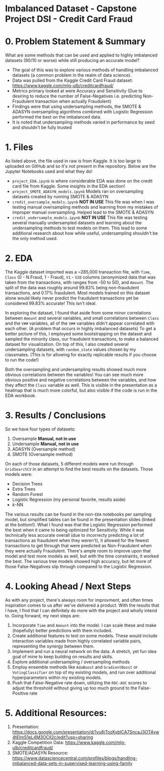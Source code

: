 # Imbalanced Dataset - Capstone Project DSI - Credit Card Fraud



# 0. Problem Statement & Summary
What are some methods that can be used and applied to highly imbalanced datasets (90/10 or worse) while still producing an accurate model?

- The goal of this was to explore various methods of handling imbalanced datasets (a common problem in the realm of data science).
- Data was pulled from the Kaggle Credit Card Fraud dataset: https://www.kaggle.com/mlg-ulb/creditcardfraud/
- Metrics primary looked at were Accuracy and Sensitivity (Due to desiring to reduce the number of False-Negatives i.e. predicting Non-Fraudulent transaction when actually Fraudulent)
- Findings were that using undersampling methods, the SMOTE & ADASYN oversampling algorithms combined with Logistic Regression performed the best on the imbalanced data.
- It is noted that undersampling methods varied in performance by seed and shouldn't be fully trusted


# 1. Files
As listed above, the file used in raw is from Kaggle. It is too large to uploaded on GitHub and so it's not present in the repository. Below are the Jupyter Notebooks used and what they do!

- `project_EDA.ipynb` is where considerable EDA was done on the credit card file from Kaggle. Some insights in the EDA section!
- `project_SMOTE_ADASYN_models.ipynb` Models ran on oversampling datasets created by running SMOTE & ADASYN
- `credit_oversample_models.ipynb` **NOT IN USE** This file was when I was testing manual oversampling methods and learning from my mistakes of improper manual oversampling. Helped lead to the SMOTE & ADASYN
- `credit_undersample_models.ipynb` **NOT IN USE** This file was testing several manually undersampled datasets and learning about the undersampling methods to test models on them. This lead to some additional research about how while useful, undersampling shouldn't be the only method used. 


# 2. EDA
The Kaggle dataset imported was a ~285,000 transaction file, with `Time`, `Class` (0 - N.Fraud, 1 - Fraud), `V1` - `V28` columns (anonymized data that was taken from the transactions, with ranges from -50 to 50), and `Amount`. The split of the data was roughly around 99.83% being non-fraudulent transactions, and 0.17% fraudulent. Most models trained on this dataset alone would likely never predict the fraudulent transactions yet be considered 99.83% accurate! This isn't ideal.

In exploring the dataset, I found that aside from some minor correlations between `Amount` and several variables, and small correlations between `Class` and the `V##` variables, all of the `V##` variables didn't appear correlated with each other. (A problem that occurs in highly imbalanced datasets) To get a better picture of this, I employed some bootstrapping on the dataset and sampled the minority class, our fraudulent transactions, to make a balanced dataset for visualization. On top of this, I also created several undersampling datasets, with `random_state` values chosen by my classmates. (This is for allowing for exactly replicable results if you choose to run the code!)

Both the oversampling and undersampling results showed much more obvious correlations between the variables! You can see much more obvious positive and negative correlations between the variables, and how they affect the `Class` variable as well. This is visible in the presentation as a heatmap that is much more colorful, but also visible if the code is run in the EDA workbook.


# 3. Results / Conclusions
So we have four types of datasets:
1. Oversample **Manual, not in use**
2. Undersample **Manual, not in use**
3. ADASYN (Oversample method)
4. SMOTE (Oversample method)

On each of those datasets, 5 different models were run through `GridSearchCV` in an attempt to find the best results on the datasets. Those models were:
- Decision Trees
- Extra Trees
- Random Forest
- Logistic Regression (my personal favorite, results aside)
- $k$-NN

The various results can be found in the non-`EDA` notebooks per sampling model, but simplified tables can be found in the presentation slides (linked at the bottom!). What I found was that the Logistic Regression performed the best when it came to being optimized for Sensitivity. While it was technically less accurate overall (due to incorrecty predicting a lot of transactions as fraudulent when they weren't), it allowed for the fewest transactions to get through that were predicted as Non-Fraudulent when they were actually Fraudulent. There's ample room to improve upon that model and test more models as well, but with the time constraints, it worked the best. The various tree models showed high accuracy, but let more of those False-Negatives slip through compared to the Logistic Regression. 


# 4. Looking Ahead / Next Steps

As with any project, there's always room for improvment, and often times inspiration comes to us after we've delivered a product. With the results that I have, I find that I can definitely do more with the project and wholly intend to. Going forward, my next steps are:

1. Incorporate `Time` and `Amount` into the model. I can scale these and make (hopefully) better predictions with them included.
2. Create additional features to test on some models. These would include interaction variables made from highly correlated variable pairs, representing the synergy between them.
3. Implement and run a neural network on the data. A stretch, yet fun idea goal of mine to keep building on results and skills.
4. Explore additional undersampling / oversampling methods
5. Employ ensemble methods like `AdaBoost` and `GradientBoost` or `VotingClassifier` on top of my existing models, and run over additional hyperparameters within my existing models. 
6. Push that False-Negative rate down, utilizing the `ROC-AUC` scores to adjust the threshold without giving up too much ground to the False-Positive rate





# 5. Additional Resources:

1. Presentation: https://docs.google.com/presentation/d/1vu8jTozKvblCA7SncaJ3OT4yw4tEImS1eL4M3OClI2c/edit?usp=sharing
2. Kaggle Competition Data: https://www.kaggle.com/mlg-ulb/creditcardfraud/
3. SMOTE/ADASYN Resource: https://www.datasciencecentral.com/profiles/blogs/handling-imbalanced-data-sets-in-supervised-learning-using-family
